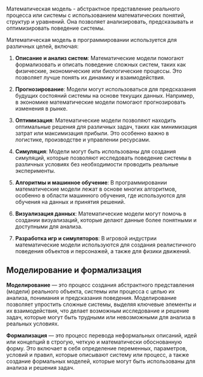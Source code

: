 Математическая модель - абстрактное представление реального процесса или системы с использованием математических понятий, структур и уравнений.
Она позволяет анализировать, предсказывать и оптимизировать поведение системы.


Математическая модель в программировании используется для различных целей, включая:

1. **Описание и анализ систем**: Математические модели помогают формализовать и описать поведение сложных систем, таких как физические, экономические или биологические процессы. Это позволяет лучше понять их динамику и взаимодействия.
    
2. **Прогнозирование**: Модели могут использоваться для предсказания будущих состояний системы на основе текущих данных. Например, в экономике математические модели помогают прогнозировать изменения в рынке.
    
3. **Оптимизация**: Математические модели позволяют находить оптимальные решения для различных задач, таких как минимизация затрат или максимизация прибыли. Это особенно важно в логистике, производстве и управлении ресурсами.
    
4. **Симуляция**: Модели могут быть использованы для создания симуляций, которые позволяют исследовать поведение системы в различных условиях без необходимости проводить реальные эксперименты.
    
5. **Алгоритмы и машинное обучение**: В программировании математические модели лежат в основе многих алгоритмов, особенно в области машинного обучения, где используются для обучения на данных и принятия решений.
    
6. **Визуализация данных**: Математические модели могут помочь в создании визуализаций, которые делают данные более понятными и доступными для анализа.
    
7. **Разработка игр и симуляторов**: В игровой индустрии математические модели используются для создания реалистичного поведения объектов и персонажей, а также для физики движений.

## Моделирование и формализация

**Моделирование** — это процесс создания абстрактного представления (модели) реального объекта, системы или процесса с целью их анализа, понимания и предсказания поведения. Моделирование позволяет упростить сложные системы, выделяя ключевые элементы и их взаимодействия, что делает возможным исследование и решение задач, которые могут быть трудными или невозможными для анализа в реальных условиях.

**Формализация** — это процесс перевода неформальных описаний, идей или концепций в строгую, четкую и математически обоснованную форму. Это включает в себя определение переменных, параметров, условий и правил, которые описывают систему или процесс, а также создание формальных моделей, которые могут быть использованы для анализа и решения задач.